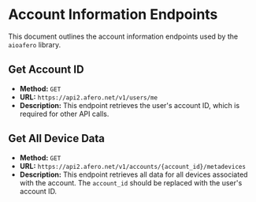 # Account Information Endpoints

This document outlines the account information endpoints used by the `aioafero` library.

## Get Account ID

*   **Method:** `GET`
*   **URL:** `https://api2.afero.net/v1/users/me`
*   **Description:** This endpoint retrieves the user's account ID, which is required for other API calls.

## Get All Device Data

*   **Method:** `GET`
*   **URL:** `https://api2.afero.net/v1/accounts/{account_id}/metadevices`
*   **Description:** This endpoint retrieves all data for all devices associated with the account. The `account_id` should be replaced with the user's account ID.